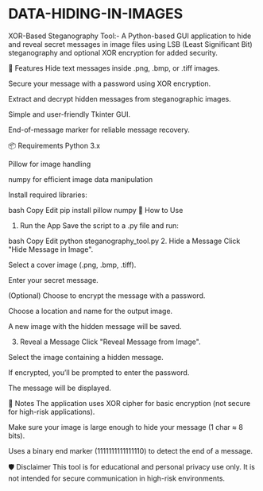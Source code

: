 # DATA-HIDING-IN-IMAGES
XOR-Based Steganography Tool:-
A Python-based GUI application to hide and reveal secret messages in image files using LSB (Least Significant Bit) steganography and optional XOR encryption for added security.

🔐 Features
Hide text messages inside .png, .bmp, or .tiff images.

Secure your message with a password using XOR encryption.

Extract and decrypt hidden messages from steganographic images.

Simple and user-friendly Tkinter GUI.

End-of-message marker for reliable message recovery.

📦 Requirements
Python 3.x

Pillow for image handling

numpy for efficient image data manipulation

Install required libraries:

bash
Copy
Edit
pip install pillow numpy
🚀 How to Use
1. Run the App
Save the script to a .py file and run:

bash
Copy
Edit
python steganography_tool.py
2. Hide a Message
Click "Hide Message in Image".

Select a cover image (.png, .bmp, .tiff).

Enter your secret message.

(Optional) Choose to encrypt the message with a password.

Choose a location and name for the output image.

A new image with the hidden message will be saved.

3. Reveal a Message
Click "Reveal Message from Image".

Select the image containing a hidden message.

If encrypted, you’ll be prompted to enter the password.

The message will be displayed.

📌 Notes
The application uses XOR cipher for basic encryption (not secure for high-risk applications).

Make sure your image is large enough to hide your message (1 char ≈ 8 bits).

Uses a binary end marker (1111111111111110) to detect the end of a message.

🛡️ Disclaimer
This tool is for educational and personal privacy use only. It is not intended for secure communication in high-risk environments.
